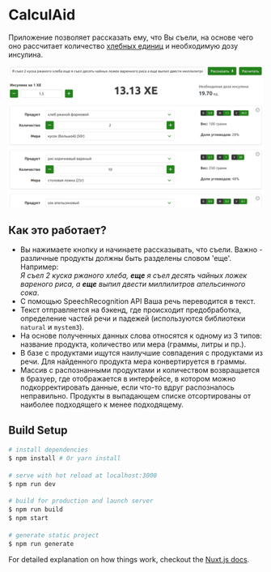 # CalculAid

Приложение позволяет рассказать ему, что Вы съели, на основе чего оно рассчитает количество [хлебных единиц](https://ru.wikipedia.org/wiki/%D0%A5%D0%BB%D0%B5%D0%B1%D0%BD%D0%B0%D1%8F_%D0%B5%D0%B4%D0%B8%D0%BD%D0%B8%D1%86%D0%B0) и необходимую дозу инсулина.

![img.png](docs/img.png)

## Как это работает?
- Вы нажимаете кнопку и начинаете рассказывать, что съели. Важно - различные продукты должны быть разделены словом 'еще'. Например:<br/>
_Я съел 2 куска ржаного хлеба, **еще** я съел десять чайных ложек вареного риса, а **еще** выпил двести миллилитров апельсинного сока_.
- С помощью SpeechRecognition API Ваша речь переводится в текст.
- Текст отправляется на бэкенд, где происходит предобработка, определение частей речи и падежей (используются библиотеки `natural` и `mystem3`).
- На основе полученных данных слова относятся к одному из 3 типов: название продукта, количество или мера (граммы, литры и пр.).
- В базе с продуктами ищутся наилучшие совпадения с продуктами из речи. Для найденного продукта мера конвертируется в граммы.
- Массив с распознанными продуктами и количеством возвращается в бразуер, где отображается в интерфейсе, в котором можно подкорректировать данные, если что-то вдруг распозналось неправильно. Продукты в выпадающем списке отсортированы от наиболее подходящего к менее подходящему.

## Build Setup

``` bash
# install dependencies
$ npm install # Or yarn install

# serve with hot reload at localhost:3000
$ npm run dev

# build for production and launch server
$ npm run build
$ npm start

# generate static project
$ npm run generate
```

For detailed explanation on how things work, checkout the [Nuxt.js docs](https://github.com/nuxt/nuxt.js).

